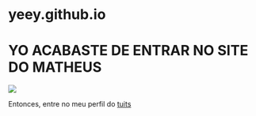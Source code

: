 # yeey.github.io
<!doctype html>
<html>
<body>
<h1> YO ACABASTE DE ENTRAR NO SITE DO MATHEUS </h1>
<img src=https://cdn.dicionariopopular.com/imagens/lanso-a-braba-fdp-54n.jpg>
  <p> Entonces, entre no meu perfil do <a href=https://twitter.com/DesignMedairos> tuits </a> </p>
</body>
</html>
